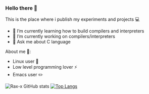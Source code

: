 ### Hello there 👋

This is the place where i publish my experiments and projects :computer:

- 🌱 I’m currently learning how to build compilers and interpreters
- 🔭 I’m currently working on compilers/interpreters
- 💬 Ask me about C language

About me :metal::
- Linux user :penguin:
- Low level programming lover :zap:
- Emacs user :pencil2:

![Rax-x GitHub stats](https://github-readme-stats.vercel.app/api?username=rax-x&show_icons=true&bg_color=00000000)
[![Top Langs](https://github-readme-stats.vercel.app/api/top-langs/?username=rax-x&layout=donut)](https://github.com/anuraghazra/github-readme-stats)
